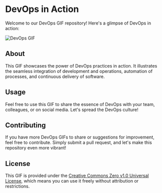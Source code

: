 # DevOps in Action

Welcome to our DevOps GIF repository! Here's a glimpse of DevOps in action:

![DevOps GIF](devops.gif)

## About

This GIF showcases the power of DevOps practices in action. It illustrates the seamless integration of development and operations, automation of processes, and continuous delivery of software.

## Usage

Feel free to use this GIF to share the essence of DevOps with your team, colleagues, or on social media. Let's spread the DevOps culture!

## Contributing

If you have more DevOps GIFs to share or suggestions for improvement, feel free to contribute. Simply submit a pull request, and let's make this repository even more vibrant!

## License

This GIF is provided under the [Creative Commons Zero v1.0 Universal License](https://creativecommons.org/publicdomain/zero/1.0/), which means you can use it freely without attribution or restrictions.
